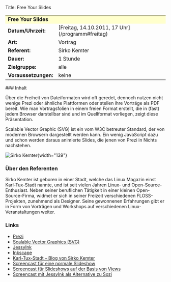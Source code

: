 Title: Free Your Slides

<table border="0" cellpadding="3" cellspacing="0" width="100%">
<tr>
<td colspan="3" style="font-weight: bold; background-color: #ffffcc;">
Free Your Slides

</td>
</tr>
<tr>
<td style="font-weight: bold;">
Datum/Uhrzeit:

</td>
<td>
[Freitag, 14.10.2011, 17 Uhr](/programm#freitag)

</td>
</tr>
<tr>
<td style="font-weight: bold;">
Art:

</td>
<td>
Vortrag

</td>
</tr>
<tr>
<td style="font-weight: bold;">
Referent:

</td>
<td>
Sirko Kemter

</td>
</tr>
<tr>
<td style="font-weight: bold;">
Dauer:

</td>
<td>
1 Stunde

</td>
</tr>
<tr>
<td style="font-weight: bold;">
Zielgruppe:

</td>
<td>
alle

</td>
</tr>
<tr>
<td style="font-weight: bold;">
Voraussetzungen:

</td>
<td>
keine

</td>
</tr>
</table>
### Inhalt

Über die Freiheit von Dateiformaten wird oft geredet, dennoch nutzen
nicht wenige Prezi oder ähnliche Plattformen oder stellen ihre Vorträge
als PDF bereit. Wie man Vortragsfolien in einem freien Format erstellt,
die in (fast) jedem Browser darstellbar sind und im Quellformat
vorliegen, zeigt diese Präsentation.

Scalable Vector Graphic (SVG) ist ein vom W3C betreuter Standard, der
von modernen Browsern dargestellt werden kann. Ein wenig JavaScript dazu
und schon werden daraus animierte Slides, die jenen von Prezi in Nichts
nachstehen.

![Sirko Kemter]({filename}/files/sirko.png){width="139"}

### Über den Referenten

Sirko Kemter ist geboren in einer Stadt, welche das Linux Magazin einst
Karl-Tux-Stadt nannte, und ist seit vielen Jahren Linux- und
Open-Source-Enthusiast. Neben seiner beruflichen Tätigkeit in einer
kleinen Open-Source-Firma, widmet er sich in seiner Freizeit
verschiedenen FLOSS-Projekten, zunehmend als Designer. Seine gewonnenen
Erfahrungen gibt er in Form von Vorträgen und Workshops auf
verschiedenen Linux-Veranstaltungen weiter.

### Links

-   [Prezi](http://prezi.com/)
-   [Scalable Vector Graphics
    (SVG)](https://secure.wikimedia.org/wikipedia/de/wiki/Scalable_Vector_Graphics)
-   [JessyInk](http://code.google.com/p/jessyink/)
-   [Inkscape](http://inkscape.org/)
-   [Karl-Tux-Stadt – Blog von Sirko
    Kemter](http://karl-tux-stadt.de/ktuxs/)
-   [Screencast für eine normale
    Slideshow](http://karl-tux-stadt.de/ktuxs/?p=2659)
-   [Screencast für Slideshows auf der Basis von
    Views](http://karl-tux-stadt.de/ktuxs/?p=2983)
-   [Screencast mit JessyInk als Alternative zu
    Sozi](http://karl-tux-stadt.de/ktuxs/?p=3370)


